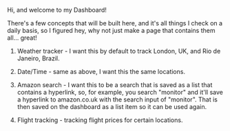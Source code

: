 Hi, and welcome to my Dashboard!

There's a few concepts that will be built here, and it's all things I check on a daily basis, so I figured hey, why not just make a page that contains them all... great!

1. Weather tracker - I want this by default to track London, UK, and Rio de Janeiro, Brazil.

2. Date/Time - same as above, I want this the same locations.

3. Amazon search -
   I want this to be a search that is saved as a list that contains a hyperlink, so, for example, you search "monitor" and it'll save a hyperlink to amazon.co.uk with
   the search input of "monitor". That is then saved on the dashboard as a list item so it can be used again.

4. Flight tracking -
   tracking flight prices for certain locations.
